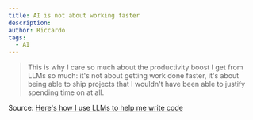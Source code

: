 ```yaml
---
title: AI is not about working faster
description:
author: Riccardo
tags:
  - AI
---
```


> This is why I care so much about the productivity boost I get from LLMs so much: it's not about getting work done faster, it's about being able to ship projects that I wouldn't have been able to justify spending time on at all.

Source: [Here's how I use LLMs to help me write code](https://simonwillison.net/2025/Mar/11/using-llms-for-code/)
